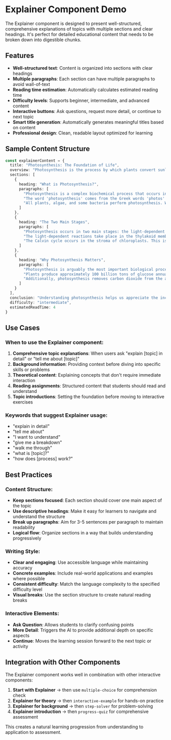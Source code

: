 # Explainer Component Demo

The Explainer component is designed to present well-structured, comprehensive explanations of topics with multiple sections and clear headings. It's perfect for detailed educational content that needs to be broken down into digestible chunks.

## Features

- **Well-structured text**: Content is organized into sections with clear headings
- **Multiple paragraphs**: Each section can have multiple paragraphs to avoid wall-of-text
- **Reading time estimation**: Automatically calculates estimated reading time
- **Difficulty levels**: Supports beginner, intermediate, and advanced content
- **Interactive buttons**: Ask questions, request more detail, or continue to next topic
- **Smart title generation**: Automatically generates meaningful titles based on content
- **Professional design**: Clean, readable layout optimized for learning

## Sample Content Structure

```typescript
const explainerContent = {
  title: "Photosynthesis: The Foundation of Life",
  overview: "Photosynthesis is the process by which plants convert sunlight, carbon dioxide, and water into glucose and oxygen. This fundamental biological process powers most life on Earth.",
  sections: [
    {
      heading: "What is Photosynthesis?",
      paragraphs: [
        "Photosynthesis is a complex biochemical process that occurs in the chloroplasts of plant cells. During this process, plants capture light energy from the sun and use it to convert inorganic compounds into organic molecules.",
        "The word 'photosynthesis' comes from the Greek words 'photos' (light) and 'synthesis' (putting together). This perfectly describes what happens: plants use light to put together simple molecules into more complex ones.",
        "All plants, algae, and some bacteria perform photosynthesis. Without this process, there would be no oxygen in our atmosphere and no food for most living things."
      ]
    },
    {
      heading: "The Two Main Stages",
      paragraphs: [
        "Photosynthesis occurs in two main stages: the light-dependent reactions (also called the photo reactions) and the light-independent reactions (also called the Calvin cycle).",
        "The light-dependent reactions take place in the thylakoid membranes of chloroplasts. Here, light energy is captured by chlorophyll and converted into chemical energy in the form of ATP and NADPH.",
        "The Calvin cycle occurs in the stroma of chloroplasts. This is where the actual 'synthesis' happens - carbon dioxide is fixed into organic molecules using the energy from ATP and NADPH."
      ]
    },
    {
      heading: "Why Photosynthesis Matters",
      paragraphs: [
        "Photosynthesis is arguably the most important biological process on Earth. It produces the oxygen we breathe and forms the base of most food chains.",
        "Plants produce approximately 100 billion tons of glucose annually through photosynthesis. This glucose serves as food for the plants themselves and for all the organisms that eat plants.",
        "Additionally, photosynthesis removes carbon dioxide from the atmosphere, helping to regulate Earth's climate. Many scientists believe that protecting and expanding photosynthetic organisms is crucial for addressing climate change."
      ]
    }
  ],
  conclusion: "Understanding photosynthesis helps us appreciate the incredible complexity and importance of plant life. From the oxygen we breathe to the food we eat, this remarkable process makes life as we know it possible.",
  difficulty: "intermediate",
  estimatedReadTime: 4
}
```

## Use Cases

### When to use the Explainer component:

1. **Comprehensive topic explanations**: When users ask "explain [topic] in detail" or "tell me about [topic]"
2. **Background information**: Providing context before diving into specific skills or problems
3. **Theoretical content**: Explaining concepts that don't require immediate interaction
4. **Reading assignments**: Structured content that students should read and understand
5. **Topic introductions**: Setting the foundation before moving to interactive exercises

### Keywords that suggest Explainer usage:
- "explain in detail"
- "tell me about"
- "I want to understand"
- "give me a breakdown"
- "walk me through"
- "what is [topic]?"
- "how does [process] work?"

## Best Practices

### Content Structure:
- **Keep sections focused**: Each section should cover one main aspect of the topic
- **Use descriptive headings**: Make it easy for learners to navigate and understand the structure
- **Break up paragraphs**: Aim for 3-5 sentences per paragraph to maintain readability
- **Logical flow**: Organize sections in a way that builds understanding progressively

### Writing Style:
- **Clear and engaging**: Use accessible language while maintaining accuracy
- **Concrete examples**: Include real-world applications and examples where possible
- **Consistent difficulty**: Match the language complexity to the specified difficulty level
- **Visual breaks**: Use the section structure to create natural reading breaks

### Interactive Elements:
- **Ask Question**: Allows students to clarify confusing points
- **More Detail**: Triggers the AI to provide additional depth on specific aspects
- **Continue**: Moves the learning session forward to the next topic or activity

## Integration with Other Components

The Explainer component works well in combination with other interactive components:

1. **Start with Explainer** → then use `multiple-choice` for comprehension check
2. **Explainer for theory** → then `interactive-example` for hands-on practice
3. **Explainer for background** → then `step-solver` for problem-solving
4. **Explainer introduction** → then `progress-quiz` for comprehensive assessment

This creates a natural learning progression from understanding to application to assessment. 